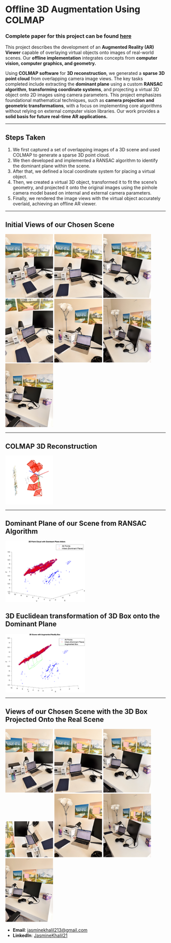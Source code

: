 # Offline 3D Augmentation Using COLMAP

### Complete paper for this project can be found [here](https://jasminekhalil.github.io/assets/pdf/camera_projection_project.pdf) 

This project describes the development of an **Augmented Reality (AR) Viewer** capable of overlaying virtual objects onto images of real-world scenes. Our **offline implementation** integrates concepts from **computer vision, computer graphics, and geometry.** 

Using **COLMAP software** for **3D reconstruction**, we generated a **sparse 3D point cloud** from overlapping camera image views. The key tasks completed include extracting the **dominant plane** using a custom **RANSAC algorithm**, **transforming coordinate systems**, and projecting a virtual 3D object onto 2D images using camera parameters. This project emphasizes foundational mathematical techniques, such as **camera projection and geometric transformations**, with a focus on implementing core algorithms without relying on external computer vision libraries. Our work provides a **solid basis for future real-time AR applications.**

---

## Steps Taken

1. We first captured a set of overlapping images of a 3D scene and used COLMAP to generate a sparse 3D point cloud. 
2. We then developed and implemented a RANSAC algorithm to identify the dominant plane within the scene.
3. After that, we defined a local coordinate system for placing a virtual object.
4. Then, we created a virtual 3D object, transformed it to fit the scene’s geometry, and projected it onto the original images using the pinhole camera model based on internal and external camera parameters.
5. Finally, we rendered the image
views with the virtual object accurately overlaid, achieving an
offline AR viewer.

---

## Initial Views of our Chosen Scene 


<img src="image1.JPG" alt="View 1" style="width:150px;"/> <img src="image2.JPG" alt="View 2" style="width:150px;"/>
<img src="image3.JPG" alt="View 3" style="width:150px;"/>
<img src="image4.JPG" alt="View 4" style="width:150px;"/>
<img src="image5.JPG" alt="View 5" style="width:150px;"/>
<img src="image6.JPG" alt="View 6" style="width:150px;"/>
<img src="image7.JPG" alt="View 7" style="width:150px;"/>


---

## COLMAP 3D Reconstruction

<img src="colmapreconstruction.png" alt="COLMAP Reconstruction" style="width:150px;"/>

---

## Dominant Plane of our Scene from RANSAC Algorithm

<img src="Results/dominantplane.png" alt="Dominant Plane" style="width:250px;"/>


## 3D Euclidean transformation of 3D Box onto the Dominant Plane

<img src="Results/3Dscenewithbox.png" alt="3D Scene with Box" style="width:250px;"/>

--- 

## Views of our Chosen Scene with the 3D Box Projected Onto the Real Scene

<img src="Results/pinkbox1.png" alt="View 1" style="width:150px;"/> <img src="Results/pinkbox2.png" alt="View 1" style="width:150px;"/>
<img src="Results/pinkbox3.png" alt="View 1" style="width:150px;"/>
<img src="Results/pinkbox4.png" alt="View 1" style="width:150px;"/>
<img src="Results/pinkbox5.png" alt="View 1" style="width:150px;"/>
<img src="Results/pinkbox6.png" alt="View 1" style="width:150px;"/>
<img src="Results/pinkbox7.png" alt="View 1" style="width:150px;"/>

- **Email**: [jasminekhalil213@gmail.com](mailto:jasminekhalil213@gmail.com)  
- **LinkedIn**: [JasmineKhalil21](https://www.linkedin.com/in/jasminekhalil21/)